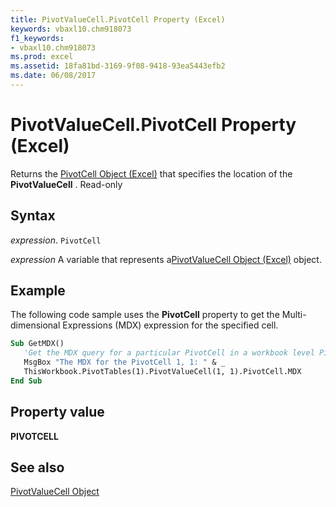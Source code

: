 ```yaml
---
title: PivotValueCell.PivotCell Property (Excel)
keywords: vbaxl10.chm918073
f1_keywords:
- vbaxl10.chm918073
ms.prod: excel
ms.assetid: 18fa81bd-3169-9f08-9418-93ea5443efb2
ms.date: 06/08/2017
---
```



# PivotValueCell.PivotCell Property (Excel)

Returns the [PivotCell Object (Excel)](Excel.PivotCell.md) that specifies the location of the **PivotValueCell** . Read-only


## Syntax

 _expression_. `PivotCell`

 _expression_ A variable that represents a[PivotValueCell Object (Excel)](Excel.pivotvaluecell.md) object.


## Example

The following code sample uses the  **PivotCell** property to get the Multi-dimensional Expressions (MDX) expression for the specified cell.


```vb
Sub GetMDX()
   'Get the MDX query for a particular PivotCell in a workbook level PivotTable
   MsgBox "The MDX for the PivotCell 1, 1: " & _
   ThisWorkbook.PivotTables(1).PivotValueCell(1, 1).PivotCell.MDX
End Sub
```


## Property value

 **PIVOTCELL**


## See also



[PivotValueCell Object](Excel.pivotvaluecell.md)


